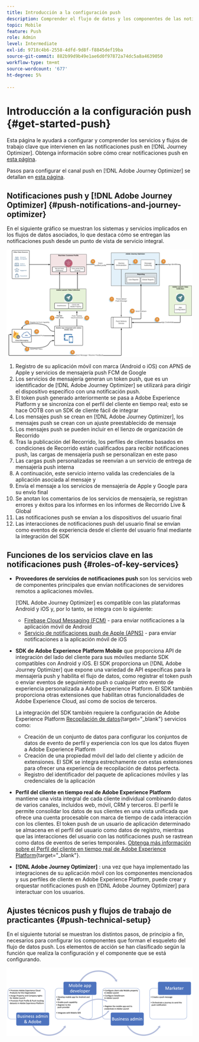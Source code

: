 ```yaml
---
title: Introducción a la configuración push
description: Comprender el flujo de datos y los componentes de las notificaciones push
topic: Mobile
feature: Push
role: Admin
level: Intermediate
exl-id: 9718c4b6-2558-4dfd-9d8f-f8845def19ba
source-git-commit: 882b99d9b49e1ae6d0f97872a74dc5a8a4639050
workflow-type: tm+mt
source-wordcount: '677'
ht-degree: 5%

---
```


# Introducción a la configuración push {#get-started-push}

Esta página le ayudará a configurar y comprender los servicios y flujos de trabajo clave que intervienen en las notificaciones push en [!DNL Journey Optimizer]. Obtenga información sobre cómo crear notificaciones push en [esta página](create-push.md).

Pasos para configurar el canal push en [!DNL Adobe Journey Optimizer] se detallan en [esta página](push-configuration.md).

## Notificaciones push y [!DNL Adobe Journey Optimizer] {#push-notifications-and-journey-optimizer}

En el siguiente gráfico se muestran los sistemas y servicios implicados en los flujos de datos asociados, lo que destaca cómo se entregan las notificaciones push desde un punto de vista de servicio integral.

![](assets/push-flow.png)

1. Registro de su aplicación móvil con marca (Android o iOS) con APNS de Apple y servicios de mensajería push FCM de Google
1. Los servicios de mensajería generan un token push, que es un identificador de [!DNL Adobe Journey Optimizer] se utilizará para dirigir el dispositivo específico con una notificación push.
1. El token push generado anteriormente se pasa a Adobe Experience Platform y se sincroniza con el perfil del cliente en tiempo real; esto se hace OOTB con un SDK de cliente fácil de integrar
1. Los mensajes push se crean en [!DNL Adobe Journey Optimizer], los mensajes push se crean con un ajuste preestablecido de mensaje
1. Los mensajes push se pueden incluir en el lienzo de organización de Recorrido
1. Tras la publicación del Recorrido, los perfiles de clientes basados en condiciones de Recorrido están cualificados para recibir notificaciones push, las cargas de mensajería push se personalizan en este paso
1. Las cargas push personalizadas se reenvían a un servicio de entrega de mensajería push interna
1. A continuación, este servicio interno valida las credenciales de la aplicación asociada al mensaje y
1. Envía el mensaje a los servicios de mensajería de Apple y Google para su envío final
1. Se anotan los comentarios de los servicios de mensajería, se registran errores y éxitos para los informes en los informes de Recorrido Live &amp; Global
1. Las notificaciones push se envían a los dispositivos del usuario final
1. Las interacciones de notificaciones push del usuario final se envían como eventos de experiencia desde el cliente del usuario final mediante la integración del SDK

## Funciones de los servicios clave en las notificaciones push {#roles-of-key-services}

* **Proveedores de servicios de notificaciones push** son los servicios web de componentes principales que envían notificaciones de servidores remotos a aplicaciones móviles.

   [!DNL Adobe Journey Optimizer]  es compatible con las plataformas Android y iOS y, por lo tanto, se integra con lo siguiente:
   * [Firebase Cloud Messaging (FCM)](https://firebase.google.com/docs/cloud-messaging) - para enviar notificaciones a la aplicación móvil de Android
   * [Servicio de notificaciones push de Apple (APNS)](https://developer.apple.com/library/archive/documentation/NetworkingInternet/Conceptual/RemoteNotificationsPG/APNSOverview.html) - para enviar notificaciones a la aplicación móvil de iOS

* **SDK de Adobe Experience Platform Mobile** que proporciona API de integración del lado del cliente para sus móviles mediante SDK compatibles con Android y iOS. El SDK proporciona un [!DNL Adobe Journey Optimizer] que expone una variedad de API específicas para la mensajería push y habilita el flujo de datos, como registrar el token push o enviar eventos de seguimiento push o cualquier otro evento de experiencia personalizada a Adobe Experience Platform. El SDK también proporciona otras extensiones que habilitan otras funcionalidades de Adobe Experience Cloud, así como de socios de terceros.

   La integración del SDK también requiere la configuración de Adobe Experience Platform [Recopilación de datos](https://experienceleague.adobe.com/docs/experience-platform/tags/home.html?lang=es){target=&quot;_blank&quot;} servicios como:

   * Creación de un conjunto de datos para configurar los conjuntos de datos de evento de perfil y experiencia con los que los datos fluyen a Adobe Experience Platform
   * Creación de una propiedad móvil del lado del cliente y adición de extensiones. El SDK se integra estrechamente con estas extensiones para ofrecer una experiencia de recopilación de datos perfecta.
   * Registro del identificador del paquete de aplicaciones móviles y las credenciales de la aplicación

* **Perfil del cliente en tiempo real de Adobe Experience Platform**  mantiene una vista integral de cada cliente individual combinando datos de varios canales, incluidos web, móvil, CRM y terceros. El perfil le permite consolidar los datos de sus clientes en una vista unificada que ofrece una cuenta procesable con marca de tiempo de cada interacción con los clientes. El token push de un usuario de aplicación determinado se almacena en el perfil del usuario como datos de registro, mientras que las interacciones del usuario con las notificaciones push se rastrean como datos de eventos de series temporales. [Obtenga más información sobre el Perfil del cliente en tiempo real de Adobe Experience Platform](https://experienceleague.adobe.com/docs/experience-platform/profile/home.html?lang=es){target=&quot;_blank&quot;}.

* **[!DNL Adobe Journey Optimizer]** : una vez que haya implementado las integraciones de su aplicación móvil con los componentes mencionados y sus perfiles de cliente en Adobe Experience Platform, puede crear y orquestar notificaciones push en [!DNL Adobe Journey Optimizer] para interactuar con los usuarios.

## Ajustes técnicos push y flujos de trabajo de practicantes {#push-technical-setup}

En el siguiente tutorial se muestran los distintos pasos, de principio a fin, necesarios para configurar los componentes que forman el esqueleto del flujo de datos push. Los elementos de acción se han clasificado según la función que realiza la configuración y el componente que se está configurando.

![](assets/user-flow.png)
